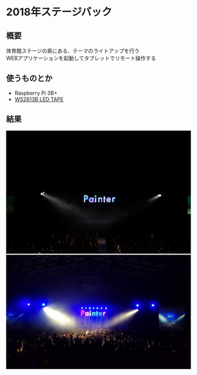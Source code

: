 # 2018年ステージバック
## 概要
体育館ステージの奥にある、テーマのライトアップを行う  
WEBアプリケーションを起動してタブレットでリモート操作する

## 使うものとか
- Raspberry Pi 3B+
- [WS2813B LED TAPE](http://akizukidenshi.com/download/ds/worldsemi/WS2813B.pdf)
## 結果
![Result 1](result1.jpg)  
![Result 2](result2.jpg)  
